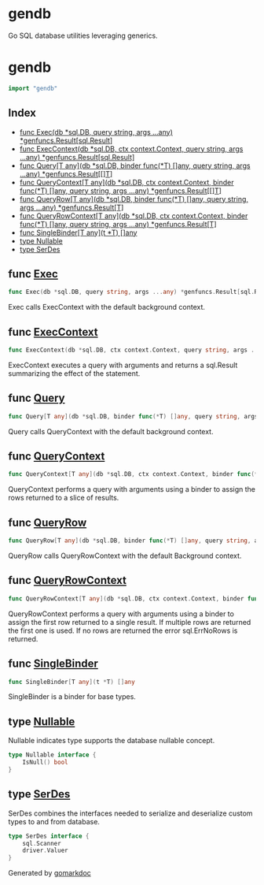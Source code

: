 <!-- Code generated by gomarkdoc. DO NOT EDIT -->

# gendb
Go SQL database utilities leveraging generics.
# gendb

```go
import "gendb"
```

## Index

- [func Exec(db *sql.DB, query string, args ...any) *genfuncs.Result[sql.Result]](<#func-exec>)
- [func ExecContext(db *sql.DB, ctx context.Context, query string, args ...any) *genfuncs.Result[sql.Result]](<#func-execcontext>)
- [func Query[T any](db *sql.DB, binder func(*T) []any, query string, args ...any) *genfuncs.Result[[]T]](<#func-query>)
- [func QueryContext[T any](db *sql.DB, ctx context.Context, binder func(*T) []any, query string, args ...any) *genfuncs.Result[[]T]](<#func-querycontext>)
- [func QueryRow[T any](db *sql.DB, binder func(*T) []any, query string, args ...any) *genfuncs.Result[T]](<#func-queryrow>)
- [func QueryRowContext[T any](db *sql.DB, ctx context.Context, binder func(*T) []any, query string, args ...any) *genfuncs.Result[T]](<#func-queryrowcontext>)
- [func SingleBinder[T any](t *T) []any](<#func-singlebinder>)
- [type Nullable](<#type-nullable>)
- [type SerDes](<#type-serdes>)


## func [Exec](<https://github.com/nwillc/genfuncs/blob/master/gendb.go#L29-L33>)

```go
func Exec(db *sql.DB, query string, args ...any) *genfuncs.Result[sql.Result]
```

Exec calls ExecContext with the default background context\.

## func [ExecContext](<https://github.com/nwillc/genfuncs/blob/master/gendb.go#L38-L43>)

```go
func ExecContext(db *sql.DB, ctx context.Context, query string, args ...any) *genfuncs.Result[sql.Result]
```

ExecContext executes a query with arguments and returns a sql\.Result summarizing the effect of the statement\.

## func [Query](<https://github.com/nwillc/genfuncs/blob/master/gendb.go#L55-L60>)

```go
func Query[T any](db *sql.DB, binder func(*T) []any, query string, args ...any) *genfuncs.Result[[]T]
```

Query calls QueryContext with the default background context\.

## func [QueryContext](<https://github.com/nwillc/genfuncs/blob/master/gendb.go#L65-L71>)

```go
func QueryContext[T any](db *sql.DB, ctx context.Context, binder func(*T) []any, query string, args ...any) *genfuncs.Result[[]T]
```

QueryContext  performs a query with arguments using a binder to assign the rows returned to a slice of results\.

## func [QueryRow](<https://github.com/nwillc/genfuncs/blob/master/gendb.go#L93-L98>)

```go
func QueryRow[T any](db *sql.DB, binder func(*T) []any, query string, args ...any) *genfuncs.Result[T]
```

QueryRow calls QueryRowContext with the default Background context\.

## func [QueryRowContext](<https://github.com/nwillc/genfuncs/blob/master/gendb.go#L104-L110>)

```go
func QueryRowContext[T any](db *sql.DB, ctx context.Context, binder func(*T) []any, query string, args ...any) *genfuncs.Result[T]
```

QueryRowContext performs a query with arguments using a binder to assign the first row returned to a single result\. If multiple rows are returned the first one is used\. If no rows are returned the error sql\.ErrNoRows is returned\.

## func [SingleBinder](<https://github.com/nwillc/genfuncs/blob/master/gendb.go#L131>)

```go
func SingleBinder[T any](t *T) []any
```

SingleBinder is a binder for base types\.

## type [Nullable](<https://github.com/nwillc/genfuncs/blob/master/serdes.go#L33-L35>)

Nullable indicates type supports the database nullable concept\.

```go
type Nullable interface {
    IsNull() bool
}
```

## type [SerDes](<https://github.com/nwillc/genfuncs/blob/master/serdes.go#L27-L30>)

SerDes combines the interfaces needed to serialize and deserialize custom types to and from database\.

```go
type SerDes interface {
    sql.Scanner
    driver.Valuer
}
```



Generated by [gomarkdoc](<https://github.com/princjef/gomarkdoc>)
